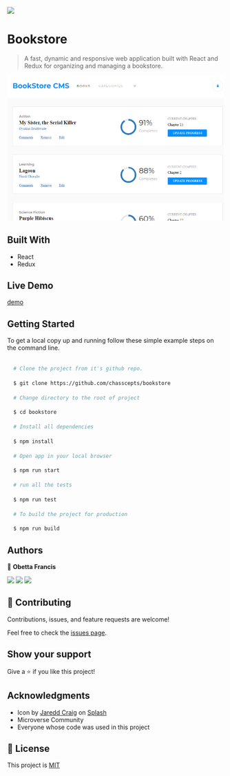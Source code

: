 ![](https://img.shields.io/badge/Microverse-blueviolet)

# Bookstore

> A fast, dynamic and responsive web application built with React and Redux for organizing and managing a bookstore.

![screenshot](./app_screenshot.png)

## Built With

- React
- Redux

## Live Demo

[demo](https://mi-bookstore.herokuapp.com/)

## Getting Started

To get a local copy up and running follow these simple example steps on the command line.

```bash

  # Clone the project from it's github repo.

  $ git clone https://github.com/chasscepts/bookstore

  # Change directory to the root of project

  $ cd bookstore

  # Install all dependencies

  $ npm install

  # Open app in your local browser

  $ npm run start

  # run all the tests

  $ npm run test

  # To build the project for production

  $ npm run build

```

## Authors

👤 **Obetta Francis**

[![](https://img.shields.io/badge/GitHub-100000?style=for-the-badge&logo=github&logoColor=white)](https://github.com/chasscepts) [![](https://img.shields.io/badge/Twitter-1DA1F2?style=for-the-badge&logo=twitter&logoColor=white)](https://twitter.com/chasscepts) [![](https://img.shields.io/badge/LinkedIn-0077B5?style=for-the-badge&logo=linkedin&logoColor=white)](https://www.linkedin.com/in/chasscepts/)

## 🤝 Contributing

Contributions, issues, and feature requests are welcome!

Feel free to check the [issues page](https://github.com/chasscepts/bookstore/issues).

## Show your support

Give a ⭐️ if you like this project!

## Acknowledgments
- Icon by [Jaredd Craig](https://unsplash.com/@jaredd_craig?utm_source=unsplash&utm_medium=referral&utm_content=creditCopyText) on [Splash](https://unsplash.com/s/photos/blue?utm_source=unsplash&utm_medium=referral&utm_content=creditCopyText)
- Microverse Community
- Everyone whose code was used in this project

## 📝 License

This project is [MIT](./LICENSE)
